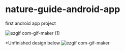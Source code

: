 # nature-guide-android-app
first android app project

![ezgif com-gif-maker (1)](https://user-images.githubusercontent.com/60421714/89765287-b5828680-dafe-11ea-9958-c45c9882c49f.gif)

 *Unfinished design below
![ezgif com-gif-maker](https://user-images.githubusercontent.com/60421714/89764881-ee6e2b80-dafd-11ea-8869-408cf8daae81.gif)

